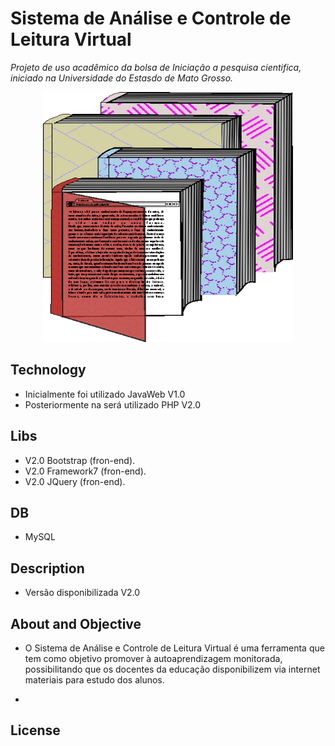 # Sistema de Análise e Controle de Leitura Virtual
*Projeto de uso acadêmico da bolsa de Iniciação a pesquisa cientifica,
iniciado na Universidade do Estasdo de Mato Grosso.*
<p align="center" ><img width="400" height="400" src="https://github.com/OLIVEIRAFAEL/leitura/blob/master/images/logo.png"></p>



## Technology
- Inicialmente foi utilizado JavaWeb V1.0
- Posteriormente na será utilizado PHP V2.0
## Libs
- V2.0 Bootstrap (fron-end). 
- V2.0 Framework7 (fron-end). 
- V2.0 JQuery (fron-end).
## DB
- MySQL

## Description
- Versão disponibilizada V2.0
## About and Objective
- O Sistema de Análise e Controle de Leitura Virtual é uma
ferramenta que tem como objetivo promover à autoaprendizagem monitorada,
possibilitando que os docentes da educação disponibilizem via internet materiais para
estudo dos alunos.

-
## License